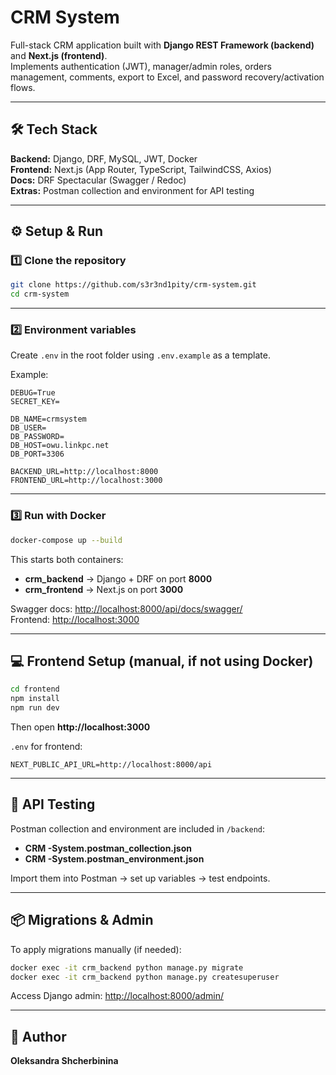 # CRM System

Full-stack CRM application built with **Django REST Framework (backend)** and **Next.js (frontend)**.  
Implements authentication (JWT), manager/admin roles, orders management, comments, export to Excel, and password recovery/activation flows.

---

## 🛠️ Tech Stack
**Backend:** Django, DRF, MySQL, JWT, Docker  
**Frontend:** Next.js (App Router, TypeScript, TailwindCSS, Axios)  
**Docs:** DRF Spectacular (Swagger / Redoc)  
**Extras:** Postman collection and environment for API testing

---

## ⚙️ Setup & Run

### 1️⃣ Clone the repository
```bash
git clone https://github.com/s3r3nd1pity/crm-system.git
cd crm-system
```

---

### 2️⃣ Environment variables

Create `.env` in the root folder using `.env.example` as a template.

Example:
```env
DEBUG=True
SECRET_KEY=

DB_NAME=crmsystem
DB_USER=
DB_PASSWORD=
DB_HOST=owu.linkpc.net
DB_PORT=3306

BACKEND_URL=http://localhost:8000
FRONTEND_URL=http://localhost:3000
```


---

### 3️⃣ Run with Docker
```bash
docker-compose up --build
```

This starts both containers:
- **crm_backend** → Django + DRF on port **8000**
- **crm_frontend** → Next.js on port **3000**

Swagger docs: [http://localhost:8000/api/docs/swagger/](http://localhost:8000/api/docs/swagger/)  
Frontend: [http://localhost:3000](http://localhost:3000)

---

## 💻 Frontend Setup (manual, if not using Docker)

```bash
cd frontend
npm install
npm run dev
```

Then open **http://localhost:3000**

`.env` for frontend:
```env
NEXT_PUBLIC_API_URL=http://localhost:8000/api
```

---

## 🧰 API Testing

Postman collection and environment are included in `/backend`:
- **CRM -System.postman_collection.json**
- **CRM -System.postman_environment.json**

Import them into Postman → set up variables → test endpoints.

---

## 📦 Migrations & Admin

To apply migrations manually (if needed):
```bash
docker exec -it crm_backend python manage.py migrate
docker exec -it crm_backend python manage.py createsuperuser
```

Access Django admin: [http://localhost:8000/admin/](http://localhost:8000/admin/)

---

## 👤 Author
**Oleksandra Shcherbinina**

